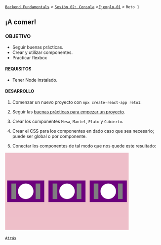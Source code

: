 [`Backend Fundamentals`](../../README.md) > [`Sesión 02: Consola`](../Readme.md) >[`Ejemplo-01`](../Ejemplo-01) > `Reto 1`

## ¡A comer!

### OBJETIVO 
- Seguir buenas prácticas.
- Crear y utilizar componentes.
- Practicar flexbox

#### REQUISITOS 
- Tener Node instalado.

#### DESARROLLO

1. Comenzar un nuevo proyecto con `npx create-react-app reto1`.

2. Seguir las [buenas prácticas para empezar un proyecto](../../BuenasPracticas/EmpezandoProyectos/Readme.md).

3. Crear los componentes `Mesa`, `Mantel`, `Plato` y `Cubierto`.

4. Crear el CSS para los componentes en dado caso que sea necesario; puede ser global o por componente.

5. Conectar los componentes de tal modo que nos quede este resultado:
<img src="./public/resultado.png" width="400">


[`Atrás`](../Readme.md)
